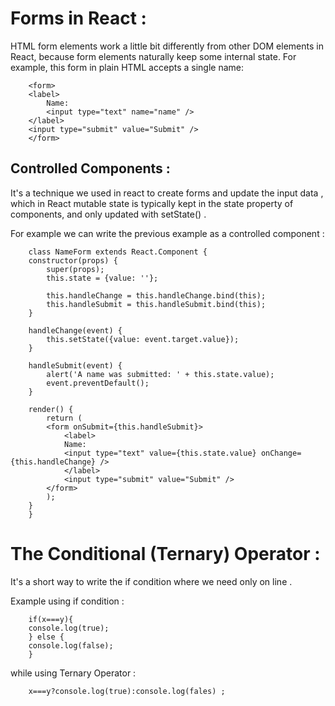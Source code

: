 # Forms in React :

HTML form elements work a little bit differently from other DOM elements in React, because form elements naturally keep some internal state. For example, this form in plain HTML accepts a single name:

        <form>
        <label>
            Name:
            <input type="text" name="name" />
        </label>
        <input type="submit" value="Submit" />
        </form>


## Controlled Components :

It's a technique we used in react to create forms and update the input data , which in React mutable state is typically kept in the state property of components, and only updated with setState() .

For example we can write the previous example as a controlled component :

        class NameForm extends React.Component {
        constructor(props) {
            super(props);
            this.state = {value: ''};

            this.handleChange = this.handleChange.bind(this);
            this.handleSubmit = this.handleSubmit.bind(this);
        }

        handleChange(event) {
            this.setState({value: event.target.value});
        }

        handleSubmit(event) {
            alert('A name was submitted: ' + this.state.value);
            event.preventDefault();
        }

        render() {
            return (
            <form onSubmit={this.handleSubmit}>
                <label>
                Name:
                <input type="text" value={this.state.value} onChange={this.handleChange} />
                </label>
                <input type="submit" value="Submit" />
            </form>
            );
        }
        }


# The Conditional (Ternary) Operator :

It's a short way to write the if condition where we need only on line . 

Example using if condition :

        if(x===y){
        console.log(true);
        } else {
        console.log(false);
        }

while using Ternary Operator :

        x===y?console.log(true):console.log(fales) ;